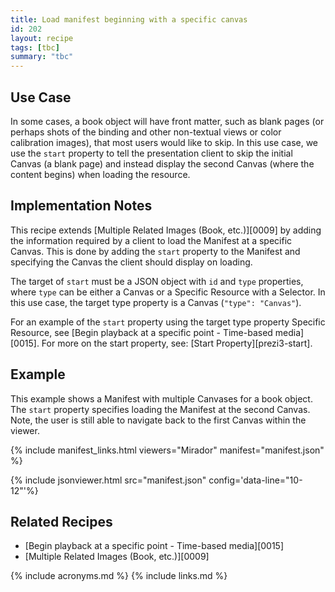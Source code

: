 ```yaml
---
title: Load manifest beginning with a specific canvas
id: 202
layout: recipe
tags: [tbc]
summary: "tbc"
---
```


## Use Case

In some cases, a book object will have front matter, such as blank pages (or perhaps shots of the binding and other non-textual views or color calibration images), that most users would like to skip. In this use case, we use the `start` property to tell the presentation client to skip the initial Canvas (a blank page) and instead display the second Canvas (where the content begins) when loading the resource.

## Implementation Notes

This recipe extends [Multiple Related Images (Book, etc.)][0009] by adding the information required by a client to load the Manifest at a specific Canvas. This is done by adding the `start` property to the Manifest and specifying the Canvas the client should display on loading.

The target of `start` must be a JSON object with `id` and `type` properties, where `type` can be either a Canvas or a Specific Resource with a Selector. In this use case, the target type property is a Canvas (`"type": "Canvas"`).

For an example of the `start` property using the target type property Specific Resource, see [Begin playback at a specific point - Time-based media][0015]. For more on the start property, see: [Start Property][prezi3-start].

## Example

This example shows a Manifest with multiple Canvases for a book object. The `start` property specifies loading the Manifest at the second Canvas. Note, the user is still able to navigate back to the first Canvas within the viewer.

{% include manifest_links.html viewers="Mirador" manifest="manifest.json" %}

{% include jsonviewer.html src="manifest.json" config='data-line="10-12"'%}

## Related Recipes

* [Begin playback at a specific point - Time-based media][0015]
* [Multiple Related Images (Book, etc.)][0009]

{% include acronyms.md %}
{% include links.md %}
